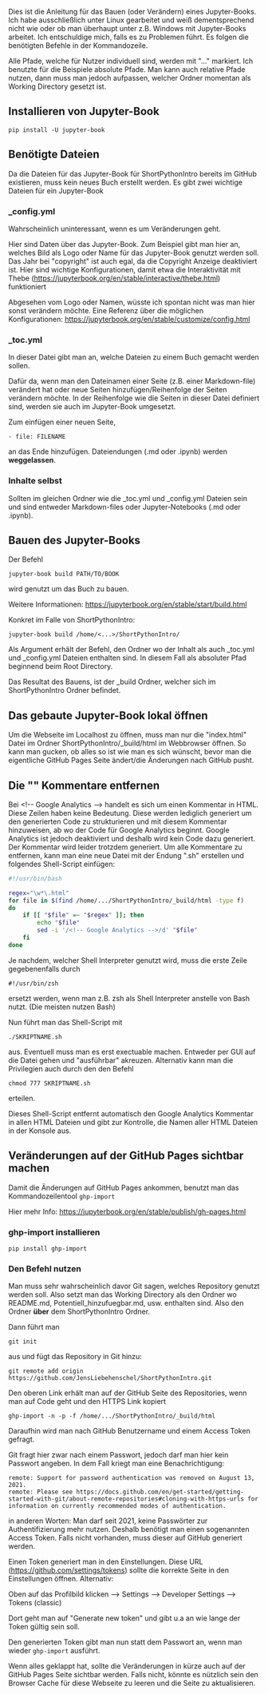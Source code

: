 Dies ist die Anleitung für das Bauen (oder Verändern) eines Jupyter-Books.
Ich habe ausschließlich unter Linux gearbeitet und weiß dementsprechend nicht wie oder ob man überhaupt unter z.B. Windows mit Jupyter-Books arbeitet.
Ich entschuldige mich, falls es zu Problemen führt.
Es folgen die benötigten Befehle in der Kommandozeile.

Alle Pfade, welche für Nutzer individuell sind, werden mit "..." markiert. Ich benutzte für die Beispiele absolute Pfade. Man kann auch relative Pfade nutzen, dann muss man jedoch aufpassen, welcher Ordner momentan als Working Directory gesetzt ist.

## Installieren von Jupyter-Book

```
pip install -U jupyter-book
```

## Benötigte Dateien

Da die Dateien für das Jupyter-Book für ShortPythonIntro bereits im GitHub existieren, muss kein neues Buch erstellt werden. Es gibt zwei wichtige Dateien für ein Jupyter-Book

### \_config.yml

Wahrscheinlich uninteressant, wenn es um Veränderungen geht.

Hier sind Daten über das Jupyter-Book. Zum Beispiel gibt man hier an, welches Bild als Logo oder Name für das Jupyter-Book genutzt werden soll. Das Jahr bei "copyright" ist auch egal, da die Copyright Anzeige deaktiviert ist.
Hier sind wichtige Konfigurationen, damit etwa die Interaktivität mit Thebe (https://jupyterbook.org/en/stable/interactive/thebe.html) funktioniert 

Abgesehen vom Logo oder Namen, wüsste ich spontan nicht was man hier sonst verändern möchte.
Eine Referenz über die möglichen Konfigurationen: https://jupyterbook.org/en/stable/customize/config.html


### \_toc.yml

In dieser Datei gibt man an, welche Dateien zu einem Buch gemacht werden sollen.

Dafür da, wenn man den Dateinamen einer Seite (z.B. einer Markdown-file) verändert hat oder neue Seiten hinzufügen/Reihenfolge der Seiten verändern möchte.
In der Reihenfolge wie die Seiten in dieser Datei definiert sind, werden sie auch im Jupyter-Book umgesetzt.

Zum einfügen einer neuen Seite,

```
- file: FILENAME
```

an das Ende hinzufügen. Dateiendungen (.md oder .ipynb) werden **weggelassen**.

### Inhalte selbst

Sollten im gleichen Ordner wie die \_toc.yml und \_config.yml Dateien sein und sind entweder Markdown-files oder Jupyter-Notebooks (.md oder .ipynb).

## Bauen des Jupyter-Books

Der Befehl

```
jupyter-book build PATH/TO/BOOK
```

wird genutzt um das Buch zu bauen.

Weitere Informationen: https://jupyterbook.org/en/stable/start/build.html

Konkret im Falle von ShortPythonIntro:

```
jupyter-book build /home/<...>/ShortPythonIntro/
```

Als Argument erhält der Befehl, den Ordner wo der Inhalt als auch \_toc.yml und \_config.yml Dateien enthalten sind.
In diesem Fall als absoluter Pfad beginnend beim Root Directory.

Das Resultat des Bauens, ist der \_build Ordner, welcher sich im ShortPythonIntro Ordner befindet.


## Das gebaute Jupyter-Book lokal öffnen

Um die Webseite im Localhost zu öffnen, muss man nur die "index.html" Datei im Ordner ShortPythonIntro/\_build/html im Webbrowser öffnen. So kann man gucken, ob alles so ist wie man es sich wünscht, bevor man die eigentliche GitHub Pages Seite ändert/die Änderungen nach GitHub pusht.

## Die "<!-- Google Analytics -->" Kommentare entfernen

Bei &lt;!-- Google Analytics --&gt; handelt es sich um einen Kommentar in HTML. Diese Zeilen haben keine Bedeutung. Diese werden lediglich generiert um den generierten Code zu strukturieren und mit diesem Kommentar hinzuweisen, ab wo der Code für Google Analytics beginnt. Google Analytics ist jedoch deaktiviert und deshalb wird kein Code dazu generiert. Der Kommentar wird leider trotzdem generiert. Um alle Kommentare zu entfernen, kann man eine neue Datei mit der Endung ".sh" erstellen und folgendes Shell-Script einfügen:

```sh
#!/usr/bin/bash

regex="\w*\.html"
for file in $(find /home/.../ShortPythonIntro/_build/html -type f)
do
	if [[ "$file" =~ "$regex" ]]; then
		echo "$file"
		sed -i '/<!-- Google Analytics -->/d' "$file"
	fi
done
```

Je nachdem, welcher Shell Interpreter genutzt wird, muss die erste Zeile gegebenenfalls durch

```
#!/usr/bin/zsh
```
ersetzt werden, wenn man z.B. zsh als Shell Interpreter anstelle von Bash nutzt. (Die meisten nutzen Bash)

Nun führt man das Shell-Script mit 

```
./SKRIPTNAME.sh
```

aus. Eventuell muss man es erst exectuable machen. Entweder per GUI auf die Datei gehen und "ausführbar" akreuzen. 
Alternativ kann man die Privilegien auch durch den den Befehl 

```
chmod 777 SKRIPTNAME.sh
```

erteilen.

Dieses Shell-Script entfernt automatisch den Google Analytics Kommentar in allen HTML Dateien und gibt zur Kontrolle, die Namen aller HTML Dateien in der Konsole aus.


## Veränderungen auf der GitHub Pages sichtbar machen

Damit die Änderungen auf GitHub Pages ankommen, benutzt man das Kommandozeilentool <code>ghp-import</code>

Hier mehr Info: https://jupyterbook.org/en/stable/publish/gh-pages.html


### ghp-import installieren

```
pip install ghp-import
```

### Den Befehl nutzen

Man muss sehr wahrscheinlich davor Git sagen, welches Repository genutzt werden soll.
Also setzt man das Working Directory als den Ordner wo README.md, Potentiell_hinzufuegbar.md, usw. enthalten sind. Also den Ordner **über** dem ShortPythonIntro Ordner.

Dann führt man

```
git init
```

aus und fügt das Repository in Git hinzu:

```
git remote add origin https://github.com/JensLiebehenschel/ShortPythonIntro.git

```

Den oberen Link erhält man auf der GitHub Seite des Repositories, wenn man auf Code geht und den HTTPS Link kopiert

```
ghp-import -n -p -f /home/.../ShortPythonIntro/_build/html
```

Daraufhin wird man nach GitHub Benutzername und einem Access Token gefragt.

Git fragt hier zwar nach einem Passwort, jedoch darf man hier kein Passwort angeben. In dem Fall kriegt man eine Benachrichtigung:

```
remote: Support for password authentication was removed on August 13, 2021.
remote: Please see https://docs.github.com/en/get-started/getting-started-with-git/about-remote-repositories#cloning-with-https-urls for information on currently recommended modes of authentication.
```

in anderen Worten: Man darf seit 2021, keine Passwörter zur Authentifizierung mehr nutzen.
Deshalb benötigt man einen sogenannten Access Token. Falls nicht vorhanden, muss dieser auf GitHub generiert werden.

Einen Token generiert man in den Einstellungen. Diese URL (https://github.com/settings/tokens) sollte die korrekte Seite in den Einstellungen öffnen. Alternativ:

Oben auf das Profilbild klicken --> Settings --> Developer Settings --> Tokens (classic)

Dort geht man auf "Generate new token" und gibt u.a an wie lange der Token gültig sein soll.

Den generierten Token gibt man nun statt dem Passwort an, wenn man wieder <code>ghp-import</code> ausführt.


Wenn alles geklappt hat, sollte die Veränderungen in kürze auch auf der GitHub Pages Seite sichtbar werden.
Falls nicht, könnte es nützlich sein den Browser Cache für diese Webseite zu leeren und die Seite zu aktualisieren.

